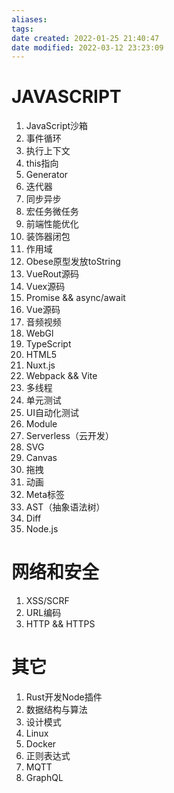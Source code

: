 ```yaml
---
aliases: 
tags: 
date created: 2022-01-25 21:40:47
date modified: 2022-03-12 23:23:09
---
```


# JAVASCRIPT

1. JavaScript沙箱
2. 事件循环
3. 执行上下文
4. this指向
5. Generator
6. 迭代器
7. 同步异步
8. 宏任务微任务
9. 前端性能优化
10. 装饰器闭包
11. 作用域
12. Obese原型发放toString
13. VueRout源码
14. Vuex源码
15. Promise && async/await
16. Vue源码
17. 音频视频
18. WebGl
19. TypeScript
20. HTML5
21. Nuxt.js
22. Webpack && Vite
23. 多线程
24. 单元测试
25. UI自动化测试
26. Module
27. Serverless（云开发）
28. SVG
29. Canvas
30. 拖拽
31. 动画
32. Meta标签
33. AST（抽象语法树）
34. Diff
35. Node.js

# 网络和安全

1. XSS/SCRF
2. URL编码
3. HTTP && HTTPS

# 其它

1. Rust开发Node插件
2. 数据结构与算法
3. 设计模式
4. Linux
5. Docker
6. 正则表达式
7. MQTT
8. GraphQL
